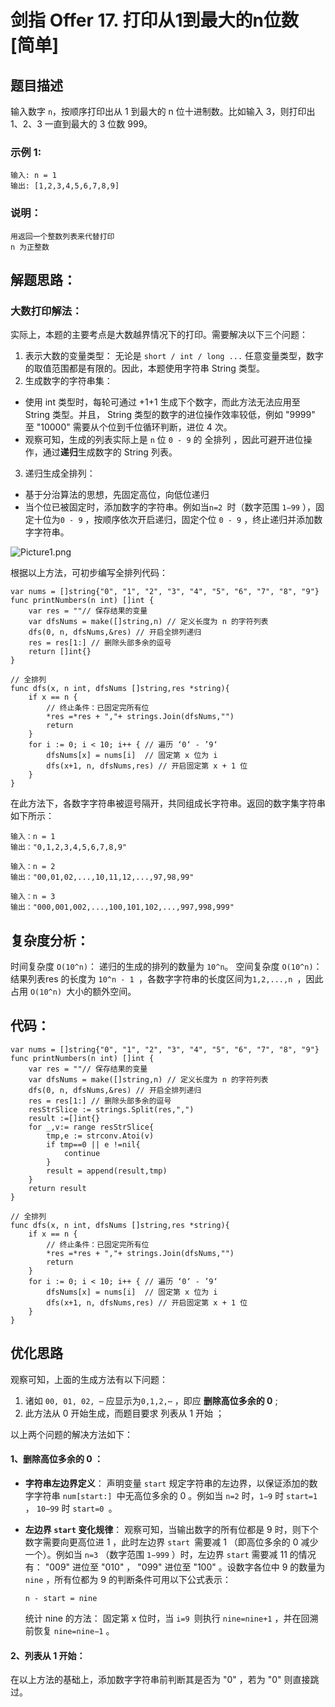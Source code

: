 # 剑指 Offer 17. 打印从1到最大的n位数 [简单]

## 题目描述

输入数字 `n`，按顺序打印出从 1 到最大的 n 位十进制数。比如输入 3，则打印出 1、2、3 一直到最大的 3 位数 999。

 

### 示例 1:

```
输入: n = 1
输出: [1,2,3,4,5,6,7,8,9]
```

### 说明：

```
用返回一个整数列表来代替打印
n 为正整数
```

## 解题思路：

### 大数打印解法：

实际上，本题的主要考点是大数越界情况下的打印。需要解决以下三个问题：

1. 表示大数的变量类型：
无论是 `short / int / long ...` 任意变量类型，数字的取值范围都是有限的。因此，本题使用字符串 String 类型。
2. 生成数字的字符串集：
  - 使用 int 类型时，每轮可通过 +1+1 生成下个数字，而此方法无法应用至 String 类型。并且， String 类型的数字的进位操作效率较低，例如 "9999" 至 "10000" 需要从个位到千位循环判断，进位 4 次。
  - 观察可知，生成的列表实际上是 `n` 位 `0 - 9` 的 全排列 ，因此可避开进位操作，通过**递归**生成数字的 String 列表。

3. 递归生成全排列：
  - 基于分治算法的思想，先固定高位，向低位递归
  - 当个位已被固定时，添加数字的字符串。例如当`n=2 `时（数字范围 `1−99` ），固定十位为`0 - 9` ，按顺序依次开启递归，固定个位 `0 - 9` ，终止递归并添加数字字符串。

![Picture1.png](D:\www\better_study_for_golang\每日一题\images\83f4b5930ddc1d42b05c724ea2950ee7f00427b11150c86b45bd88405f8c7c87-Picture1.png)

根据以上方法，可初步编写全排列代码：

```
var nums = []string{"0", "1", "2", "3", "4", "5", "6", "7", "8", "9"}
func printNumbers(n int) []int {
	var res = ""// 保存结果的变量
	var dfsNums = make([]string,n) // 定义长度为 n 的字符列表
	dfs(0, n, dfsNums,&res) // 开启全排列递归
	res = res[1:] // 删除头部多余的逗号
	return []int{}
}

// 全排列
func dfs(x, n int, dfsNums []string,res *string){
	if x == n {
		// 终止条件：已固定完所有位
		*res =*res + ","+ strings.Join(dfsNums,"")
		return
	}
	for i := 0; i < 10; i++ { // 遍历 ‘0‘ - ’9‘
		dfsNums[x] = nums[i]  // 固定第 x 位为 i
		dfs(x+1, n, dfsNums,res) // 开启固定第 x + 1 位
	}
}
```

在此方法下，各数字字符串被逗号隔开，共同组成长字符串。返回的数字集字符串如下所示：

```
输入：n = 1
输出："0,1,2,3,4,5,6,7,8,9"

输入：n = 2
输出："00,01,02,...,10,11,12,...,97,98,99"

输入：n = 3
输出："000,001,002,...,100,101,102,...,997,998,999"

```




## 复杂度分析：

时间复杂度 `O(10^n)`： 递归的生成的排列的数量为 `10^n`。
空间复杂度 `O(10^n)`： 结果列表res 的长度为 `10^n - 1 `，各数字字符串的长度区间为`1,2,...,n `，因此占用 `O(10^n) `大小的额外空间。

## 代码：

```
var nums = []string{"0", "1", "2", "3", "4", "5", "6", "7", "8", "9"}
func printNumbers(n int) []int {
	var res = ""// 保存结果的变量
	var dfsNums = make([]string,n) // 定义长度为 n 的字符列表
	dfs(0, n, dfsNums,&res) // 开启全排列递归
	res = res[1:] // 删除头部多余的逗号
	resStrSlice := strings.Split(res,",")
	result :=[]int{}
	for _,v:= range resStrSlice{
		tmp,e := strconv.Atoi(v)
		if tmp==0 || e !=nil{
			continue
		}
		result = append(result,tmp)
	}
	return result
}

// 全排列
func dfs(x, n int, dfsNums []string,res *string){
	if x == n {
		// 终止条件：已固定完所有位
		*res =*res + ","+ strings.Join(dfsNums,"")
		return
	}
	for i := 0; i < 10; i++ { // 遍历 ‘0‘ - ’9‘
		dfsNums[x] = nums[i]  // 固定第 x 位为 i
		dfs(x+1, n, dfsNums,res) // 开启固定第 x + 1 位
	}
}

```



## 优化思路

观察可知，上面的生成方法有以下问题：

1. 诸如 `00, 01, 02, ⋯` 应显示为`0,1,2,⋯` ，即应 **删除高位多余的 0** ;
2. 此方法从 0 开始生成，而题目要求 列表从 1 开始 ；

以上两个问题的解决方法如下：

#### 1、删除高位多余的 0 ：

- **字符串左边界定义**： 声明变量 `start` 规定字符串的左边界，以保证添加的数字字符串 `num[start:] `中无高位多余的 0 。例如当 `n=2` 时，`1−9` 时 `start=1` ， `10−99` 时 `start=0 `。

- **左边界 `start` 变化规律**： 观察可知，当输出数字的所有位都是 9 时，则下个数字需要向更高位进 1 ，此时左边界 `start `需要减 1 （即高位多余的 0 减少一个）。例如当 `n=3` （数字范围 `1−999` ）时，左边界 `start` 需要减 11 的情况有： "009" 进位至 "010" ， "099" 进位至 "100" 。设数字各位中 9 的数量为 `nine` ，所有位都为 9 的判断条件可用以下公式表示：

  ```
  n - start = nine
  ```

  统计 nine 的方法： 固定第 x 位时，当 `i=9 `则执行 `nine=nine+1` ，并在回溯前恢复 `nine=nine−1` 。

#### 2、列表从 1 开始：

在以上方法的基础上，添加数字字符串前判断其是否为 "0" ，若为 "0" 则直接跳过。